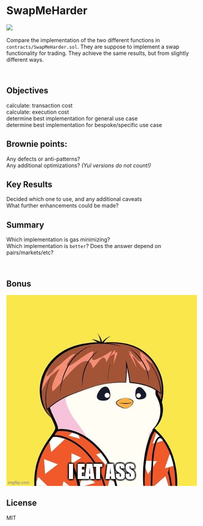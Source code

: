# SwapMeHarder

![](https://rawcdn.githack.com/sambacha/swap-compare/master/.github/iu.png?token=AH2D4LAKCXVY2I53ZZ5SYRLBD6TWS)


Compare the implementation of the two different  functions in `contracts/SwapMeHarder.sol`. 
They are suppose to implement a swap functionality for trading. They achieve the same results, but from slightly different ways.

<br>

## Objectives

calculate: transaction cost <br>
calculate: execution cost <br>
determine best implementation for general use case <br>
determine best implementation for bespoke/specific use case <br>

## Brownie points: 
Any defects or anti-patterns? <br>
Any additional optimizations? *(Yul versions do not count!)*

## Key Results
Decided which one to use, and any additional caveats <br>
What further enhancements could be made?  <br>

## Summary 

Which implementation is gas minimizing? <br>
Which implementation is `better`? Does the answer depend on pairs/markets/etc? <br>

<br>

## Bonus

![](.github/image.png)


## License 

MIT
